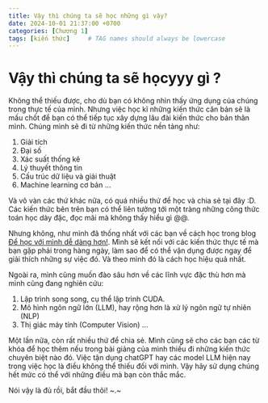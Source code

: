 ```yaml
---
title: Vậy thì chúng ta sẽ học những gì vậy?
date: 2024-10-01 21:37:00 +0700
categories: [Chương 1]
tags: [kiến thức]     # TAG names should always be lowercase
---
```


# Vậy thì chúng ta sẽ họcyyy gì ?

Không thể thiếu được, cho dù bạn có không nhìn thấy ứng dụng của chúng trong thực tế của mình. Nhưng việc học kĩ những kiến thức căn bản sẽ là mấu chốt để bạn có thể tiếp tục xây dựng lâu đài kiến thức cho bản thân mình. Chúng mình sẽ đi từ những kiến thức nền tảng như:

1. Giải tích
2. Đại số
3. Xác suất thống kê
4. Lý thuyết thông tin
5. Cấu trúc dữ liệu và giải thuật
6. Machine learning cơ bản ...

Và vô vàn các thứ khác nữa, có quá nhiều thứ để học và chia sẻ tại đây :D. Các kiến thức bên trên bạn có thể liên tưởng tới một tràng những công thức toán học dày đặc, đọc mãi mà không thấy hiểu gì @@. 

Nhưng không, như mình đã thống nhất với các bạn về cách học trong blog [Để học với mình dễ dàng hơn!](https://dohoangnam2912.github.io/posts/whattoexpect/). Mình sẽ kết nối với các kiến thức thực tế mà bạn gặp phải trong hàng ngày, làm sao để có thể vận dụng được ngay để giải thích những sự việc đó. Và theo mình đó là cách học hiệu quả nhất.

Ngoài ra, mình cũng muốn đào sâu hơn về các lĩnh vực đặc thù hơn mà mình cũng đang nghiên cứu:
1. Lập trình song song, cụ thể lập trình CUDA.
2. Mô hình ngôn ngữ lớn (LLM), hay rộng hơn là xử lý ngôn ngữ tự nhiên (NLP)
3. Thị giác máy tính (Computer Vision) ...

Một lần nữa, còn rất nhiều thứ để chia sẻ. Mình cũng sẽ cho các bạn các từ khóa để học thêm nếu trong bài giảng của mình thiếu đi những kiến thức chuyên biệt nào đó. Việc tận dụng chatGPT hay các model LLM hiện nay trong việc học là điều không thể thiếu đối với mình. Vậy hãy sử dụng chúng hết mức có thể với những điều mà bạn còn thắc mắc. 

Nói vậy là đủ rồi, bắt đầu thôi! ~.~